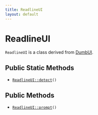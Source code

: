 ```yaml
---
title: ReadlineUI
layout: default
---
```


# ReadlineUI

<code>ReadlineUI</code> is a class derived from <a href="DumbUI">DumbUI</a>.

## Public Static Methods

* <code><a href="ReadlineUI%3A%3Adetect">ReadlineUI::detect</a>()</code>

## Public Methods

* <code><a href="ReadlineUI%3A%3Aprompt">ReadlineUI::prompt</a>()</code>

